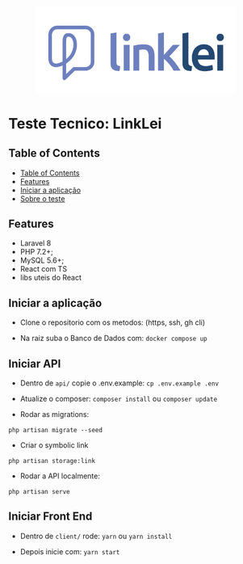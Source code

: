<p align="center"><a href="https://github.com/bernardoenock" target="_blank"><img src="api/public/img/graphics/LOGO.png" width="400"></a></p>

<h1 align="start">Teste Tecnico: LinkLei</h1>

## Table of Contents

- [Table of Contents](#table-of-contents)
- [Features](#features)
- [Iniciar a aplicação](#iniciar-a-aplicação)
- [Sobre o teste](#sobre-o-teste)

## Features

- Laravel 8
- PHP 7.2+;
- MySQL 5.6+;
- React com TS
- libs uteis do React

## Iniciar a aplicação

- Clone o repositorio com os metodos: (https, ssh, gh cli)

- Na raiz suba o Banco de Dados com:
  `docker compose up`

## Iniciar API

- Dentro de `api/` copie o .env.example:
  `cp .env.example .env`

- Atualize o composer:
  `composer install` ou `composer update`

- Rodar as migrations:

```
php artisan migrate --seed
```

- Criar o symbolic link

```
php artisan storage:link
```

- Rodar a API localmente:

```
php artisan serve
```

## Iniciar Front End

- Dentro de `client/` rode:
  `yarn` ou `yarn install`

- Depois inicie com:
  `yarn start`


